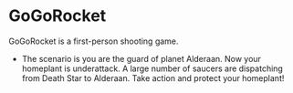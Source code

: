 GoGoRocket
==========
GoGoRocket is a first-person shooting game. <br>

<ul><li>The scenario is you are the guard of planet Alderaan. Now your homeplant is underattack. A large number of saucers are dispatching from Death Star to Alderaan. Take action and protect your homeplant! </li><br>



</ul>

